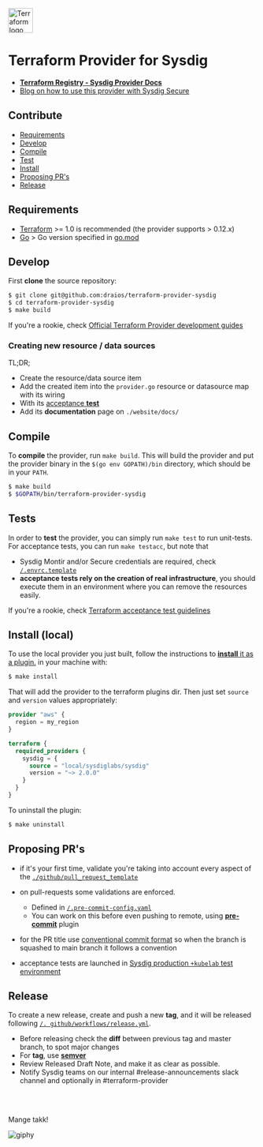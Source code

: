 <a href="https://terraform.io">
    <img src="https://raw.githubusercontent.com/hashicorp/terraform-provider-aws/main/.github/terraform_logo.svg" alt="Terraform logo" title="Terraform" height="50" />
</a>


# Terraform Provider for Sysdig

- **[Terraform Registry - Sysdig Provider Docs](https://registry.terraform.io/providers/sysdiglabs/sysdig/latest/docs)**
- [Blog on how to use this provider with Sysdig Secure](https://sysdig.com/blog/using-terraform-for-container-security-as-code/)


## Contribute

- [Requirements](#requirements)
- [Develop](#develop)
- [Compile](#compile)
- [Test](#tests)
- [Install](#install-local)
- [Proposing PR's](#proposing-prs)
- [Release](#release)

## Requirements

- [Terraform](https://www.terraform.io/downloads.html) >= 1.0 is recommended (the provider supports > 0.12.x)
- [Go](https://golang.org/doc/install) > Go version specified in [go.mod](./go.mod#L3)

## Develop

First **clone** the source repository:

```sh
$ git clone git@github.com:draios/terraform-provider-sysdig
$ cd terraform-provider-sysdig
$ make build
```

If you're a rookie, check [Official Terraform Provider development guides](https://developer.hashicorp.com/terraform/plugin/framework)

### Creating new resource / data sources

TL;DR;
- Create the resource/data source item
- Add the created item into the `provider.go` resource or datasource map with its wiring
- With its [acceptance **test**](#tests)
- Add its **documentation** page on `./website/docs/`

## Compile

To **compile** the provider, run `make build`. This will build the provider and put the provider binary in the `$(go env GOPATH)/bin` directory, which should be in your `PATH`.

```sh
$ make build
$ $GOPATH/bin/terraform-provider-sysdig
```

## Tests

In order to **test** the provider, you can simply run `make test` to run unit-tests.
For acceptance tests, you can run `make testacc`, but note that 
- Sysdig Montir and/or Secure credentials are required, check [`/.envrc.template`](https://github.com/sysdiglabs/terraform-provider-sysdig/blob/master/.envrc.template)
- **acceptance tests rely on the creation of real infrastructure**, you should execute them in an environment where you can remove the resources easily.

If you're a rookie, check [Terraform acceptance test guidelines](https://developer.hashicorp.com/terraform/plugin/testing)


## Install (local)
To use the local provider you just built, follow the instructions to [**install** it as a plugin.](https://www.terraform.io/docs/plugins/basics.html#installing-a-plugin) in your machine with:

```sh
$ make install
```

That will add the provider to the terraform plugins dir. Then just set `source` and `version` values appropriately:

```terraform
provider "aws" {
  region = my_region
}

terraform {
  required_providers {
    sysdig = {
      source = "local/sysdiglabs/sysdig"
      version = "~> 2.0.0"
    }
  }
}
```

To uninstall the plugin:

```sh
$ make uninstall
```

## Proposing PR's

* if it's your first time, validate you're taking into account every aspect of the [`./github/pull_request_template`](.github/pull_request_template.md)
* on pull-requests some validations are enforced.
  - Defined in [`/.pre-commit-config.yaml`](https://github.com/sysdiglabs/terraform-provider-sysdig/blob/master/.pre-commit-config.yaml)
  - You can work on this before even pushing to remote, using [**pre-commit**](https://pre-commit.com) plugin
  
* for the PR title use [conventional commit format](https://www.conventionalcommits.org/en/v1.0.0/) so when the branch is squashed to main branch it follows a convention
* acceptance tests are launched in [Sysdig production `+kubelab` test environment](https://github.com/sysdiglabs/terraform-provider-sysdig/blob/master/.github/workflows/ci-pull-request.yml#L82-L83)


## Release

To create a new release, create and push a new **tag**, and it will be released  following [`/.
github/workflows/release.yml`](https://github.com/sysdiglabs/terraform-provider-sysdig/blob/master/.github/workflows/release.yml).
 
* Before releasing check the **diff** between previous tag and master branch, to spot major changes
* For **tag**, use **[semver](https://semver.org)** 
* Review Released Draft Note, and make it as clear as possible.
* Notify Sysdig teams on our internal #release-announcements slack channel and optionally in #terraform-provider

<br/><br/>

Mange takk!

![giphy](https://user-images.githubusercontent.com/1073243/200767344-7435f322-24c0-44d2-ac56-468791c84ca5.gif)



